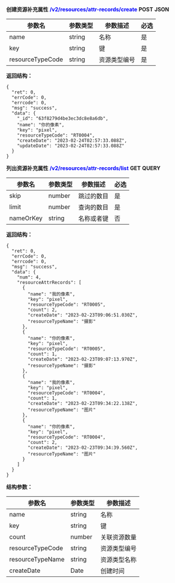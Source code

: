 **创建资源补充属性** <font color='blue'>**/v2/resources/attr-records/create**</font>	**POST**	**JSON**

| 参数名           | 参数类型 | 参数描述     | 必选 |
| ---------------- | -------- | ------------ | ---- |
| name             | string   | 名称         | 是   |
| key              | string   | 键           | 是   |
| resourceTypeCode | string   | 资源类型编号 | 是   |

**返回结构：**

```
{
  "ret": 0,
  "errCode": 0,
  "errcode": 0,
  "msg": "success",
  "data": {
    "_id": "63f8279d4be3ec3dc8e8a6db",
    "name": "你的像素",
    "key": "pixel",
    "resourceTypeCode": "RT0004",
    "createDate": "2023-02-24T02:57:33.088Z",
    "updateDate": "2023-02-24T02:57:33.088Z"
  }
}
```



**列出资源补充属性** <font color='blue'>**/v2/resources/attr-records/list**</font>	**GET**	**QUERY**

| 参数名    | 参数类型 | 参数描述   | 必选 |
| --------- | -------- | ---------- | ---- |
| skip      | number   | 跳过的数目 | 是   |
| limit     | number   | 查询的数目 | 是   |
| nameOrKey | string   | 名称或者键 | 否   |

**返回结构：**

```
{
  "ret": 0,
  "errCode": 0,
  "errcode": 0,
  "msg": "success",
  "data": {
    "num": 4,
    "resourceAttrRecords": [
      {
        "name": "我的像素",
        "key": "pixel",
        "resourceTypeCode": "RT0005",
        "count": 2,
        "createDate": "2023-02-23T09:06:51.030Z",
        "resourceTypeName": "摄影"
      },
      {
        "name": "你的像素",
        "key": "pixel",
        "resourceTypeCode": "RT0005",
        "count": 1,
        "createDate": "2023-02-23T09:07:13.970Z",
        "resourceTypeName": "摄影"
      },
      {
        "name": "我的像素",
        "key": "pixel",
        "resourceTypeCode": "RT0004",
        "count": 1,
        "createDate": "2023-02-23T09:34:22.138Z",
        "resourceTypeName": "图片"
      },
      {
        "name": "你的像素",
        "key": "pixel",
        "resourceTypeCode": "RT0004",
        "count": 2,
        "createDate": "2023-02-23T09:34:39.560Z",
        "resourceTypeName": "图片"
      }
    ]
  }
}
```

**结构参数：**

| 参数名           | 参数类型 | 参数描述     |
| ---------------- | -------- | ------------ |
| name             | string   | 名称         |
| key              | string   | 键           |
| count            | number   | 关联资源数量 |
| resourceTypeCode | string   | 资源类型编号 |
| resourceTypeName | string   | 资源类型名称 |
| createDate       | Date     | 创建时间     |
